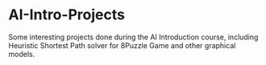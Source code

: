 # AI-Intro-Projects
Some interesting projects done during the AI Introduction course, including Heuristic Shortest Path
solver for 8Puzzle Game and other graphical models. 
